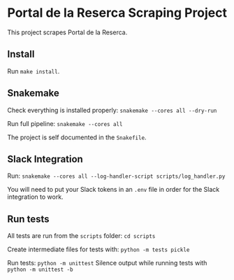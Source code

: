 # Portal de la Reserca Scraping Project

This project scrapes Portal de la Reserca. 

## Install
Run `make install`.

## Snakemake
Check everything is installed properly:
`snakemake --cores all --dry-run`

Run full pipeline:
`snakemake --cores all`

The project is self documented in the `Snakefile`.

## Slack Integration
Run:
`snakemake --cores all --log-handler-script scripts/log_handler.py`

You will need to put your Slack tokens in an `.env` file in order for the Slack integration to work.

## Run tests
All tests are run from the `scripts` folder:
`cd scripts`

Create intermediate files for tests with:
`python -m tests pickle`

Run tests:
`python -m unittest`
Silence output while running tests with `python -m unittest -b`

